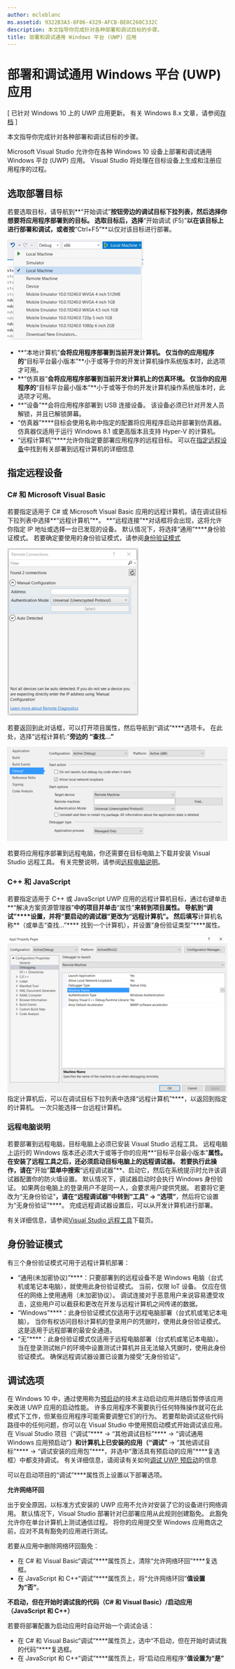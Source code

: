 ```yaml
---
author: mcleblanc
ms.assetid: 9322B3A3-8F06-4329-AFCB-BE0C260C332C
description: 本文指导你完成针对各种部署和调试目标的步骤。
title: 部署和调试通用 Windows 平台 (UWP) 应用
---
```


# 部署和调试通用 Windows 平台 (UWP) 应用

\[ 已针对 Windows 10 上的 UWP 应用更新。 有关 Windows 8.x 文章，请参阅[存档](http://go.microsoft.com/fwlink/p/?linkid=619132) \]

本文指导你完成针对各种部署和调试目标的步骤。

Microsoft Visual Studio 允许你在各种 Windows 10 设备上部署和调试通用 Windows 平台 (UWP) 应用。 Visual Studio 将处理在目标设备上生成和注册应用程序的过程。

## 选取部署目标

若要选取目标，请导航到**“开始调试”**按钮旁边的调试目标下拉列表，然后选择你想要将应用程序部署到的目标。 选取目标后，选择**“开始调试 (F5)”**以在该目标上进行部署和调试，或者按**“Ctrl+F5”**以仅对该目标进行部署。

![](images/debug-device-target-list.png)

-   **“本地计算机”**会将应用程序部署到当前开发计算机。 仅当你的应用程序的**“目标平台最小版本”**小于或等于你的开发计算机操作系统版本时，此选项才可用。
-   **“仿真器”**会将应用程序部署到当前开发计算机上的仿真环境。 仅当你的应用程序的**“目标平台最小版本”**小于或等于你的开发计算机操作系统版本时，此选项才可用。
-   **“设备”**会将应用程序部署到 USB 连接设备。 该设备必须已针对开发人员解锁，并且已解锁屏幕。
-   “仿真器”****目标会使用名称中指定的配置将应用程序启动并部署到仿真器。 仿真器仅适用于运行 Windows 8.1 或更高版本且支持 Hyper-V 的计算机。
-   “远程计算机”****允许你指定要部署应用程序的远程目标。 可以在[指定远程设备](#specifying-a-remote-device)中找到有关部署到远程计算机的详细信息

## 指定远程设备

### C# 和 Microsoft Visual Basic

若要指定适用于 C# 或 Microsoft Visual Basic 应用的远程计算机，请在调试目标下拉列表中选择**“远程计算机”**。 **“远程连接”**对话框将会出现，这将允许你指定 IP 地址或选择一台已发现的设备。 默认情况下，将选择“通用”****身份验证模式。 若要确定要使用的身份验证模式，请参阅[身份验证模式](#authentication-modes)

![](images/debug-remote-connections.png)

若要返回到此对话框，可以打开项目属性，然后导航到“调试”****选项卡。 在此处，选择“远程计算机:”****旁边的 “查找...”****

![](images/debug-remote-machine-config.png)

若要将应用程序部署到远程电脑，你还需要在目标电脑上下载并安装 Visual Studio 远程工具。 有关完整说明，请参阅[远程电脑说明](#remote-pc-instructions)。

### C++ 和 JavaScript

若要指定适用于 C++ 或 JavaScript UWP 应用的远程计算机目标，通过右键单击**“解决方案资源管理器”**中的项目并单击**“属性”**来转到项目属性。 导航到“调试”****设置，并将“要启动的调试器”****更改为“远程计算机”****。 然后填写**计算机名称**（或单击“查找...”**** 找到一个计算机），并设置“身份验证类型”****属性。

![](images/debug-property-pages.png)
指定计算机后，可以在调试目标下拉列表中选择“远程计算机”****，以返回到指定的计算机。 一次只能选择一台远程计算机。

### 远程电脑说明

若要部署到远程电脑，目标电脑上必须已安装 Visual Studio 远程工具。 远程电脑上运行的 Windows 版本还必须大于或等于你的应用**“目标平台最小版本”**属性。 在安装了远程工具之后，还必须启动目标电脑上的远程调试器。 若要执行此操作，请在**“开始”**菜单中搜索**“远程调试器”**、启动它，然后在系统提示时允许该调试器配置你的防火墙设置。 默认情况下，调试器启动时会执行 Windows 身份验证。 如果两台电脑上的登录用户不是同一人，会要求用户提供凭据。 若要将它更改为“无身份验证”****，请在“远程调试器”****中转到“工具”**** -&gt; “选项”****，然后将它设置为“无身份验证”****。 完成远程调试器设置后，可以从开发计算机进行部署。

有关详细信息，请参阅[Visual Studio 远程工具]( http://go.microsoft.com/fwlink/?LinkId=717039)下载页。

## 身份验证模式

有三个身份验证模式可用于远程计算机部署：

- “通用(未加密协议)”****：只要部署到的远程设备不是 Windows 电脑（台式机或笔记本电脑），就使用此身份验证模式。 当前，仅限 IoT 设备。 仅应在信任的网络上使用通用（未加密协议）。 调试连接对于恶意用户来说容易遭受攻击，这些用户可以截获和更改在开发与远程计算机之间传递的数据。
- “Windows”****：此身份验证模式仅适用于远程电脑部署（台式机或笔记本电脑）。 当你有权访问目标计算机的登录用户的凭据时，使用此身份验证模式。 这是适用于远程部署的最安全通道。
- “无”****：此身份验证模式仅适用于远程电脑部署（台式机或笔记本电脑）。 当在登录测试帐户的环境中设置测试计算机并且无法输入凭据时，使用此身份验证模式。 确保远程调试器设置已设置为接受“无身份验证”。

## 调试选项

在 Windows 10 中，通过使用称为[预启动](https://msdn.microsoft.com/library/windows/apps/Mt593297)的技术主动启动应用并随后暂停该应用来改进 UWP 应用的启动性能。 许多应用程序不需要执行任何特殊操作就可在此模式下工作，但某些应用程序可能需要调整它们的行为。 若要帮助调试这些代码路径中的任何问题，你可以在 Visual Studio 中使用预启动模式开始调试该应用。 在 Visual Studio 项目（“调试”**** -&gt; “其他调试目标”**** -&gt; “调试通用 Windows 应用预启动”****）和计算机上已安装的应用（“调试”**** -&gt; “其他调试目标”**** -&gt; “调试安装的应用包”****，并选中“激活具有预启动的应用”****复选框）中都支持调试。 有关详细信息，请阅读有关如何[调试 UWP 预启动]( http://go.microsoft.com/fwlink/?LinkId=717245)的信息

可以在启动项目的“调试”****属性页上设置以下部署选项。

**允许网络环回**

出于安全原因，以标准方式安装的 UWP 应用不允许对安装了它的设备进行网络调用。 默认情况下，Visual Studio 部署针对已部署应用从此规则创建豁免。 此豁免允许你在单台计算机上测试通信过程。 将你的应用提交至 Windows 应用商店之前，应对不具有豁免的应用进行测试。

若要从应用中删除网络环回豁免：

-   在 C# 和 Visual Basic“调试”****属性页上，清除“允许网络环回”****复选框。
-   在 JavaScript 和 C++“调试”****属性页上，将“允许网络环回”****值设置为“否”****。

**不启动，但在开始时调试我的代码（C# 和 Visual Basic）/启动应用（JavaScript 和 C++）**

若要将部署配置为启动应用时自动开始一个调试会话：

-   在 C# 和 Visual Basic“调试”****属性页上，选中“不启动，但在开始时调试我的代码”****复选框。
-   在 JavaScript 和 C++“调试”****属性页上，将“启动应用程序”****值设置为“是”****




<!--HONumber=May16_HO2-->



